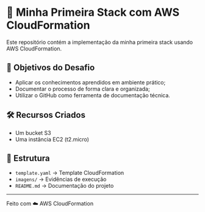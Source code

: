 # 🚀 Minha Primeira Stack com AWS CloudFormation

Este repositório contém a implementação da minha primeira stack usando AWS CloudFormation.

## 📌 Objetivos do Desafio
- Aplicar os conhecimentos aprendidos em ambiente prático;
- Documentar o processo de forma clara e organizada;
- Utilizar o GitHub como ferramenta de documentação técnica.

## 🛠 Recursos Criados
- Um bucket S3
- Uma instância EC2 (t2.micro)

## 📂 Estrutura
- `template.yaml` → Template CloudFormation
- `imagens/` → Evidências de execução
- `README.md` → Documentação do projeto

---
Feito com ☁️ AWS CloudFormation
